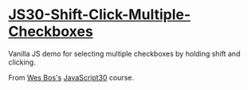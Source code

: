 # [JS30-Shift-Click-Multiple-Checkboxes](https://scottgall.github.io/JS30-Shift-Click-Multiple-Checkboxes/)
Vanilla JS demo for selecting multiple checkboxes by holding shift and clicking.

From [Wes Bos's](https://wesbos.com/) [JavaScript30](https://javascript30.com/) course.